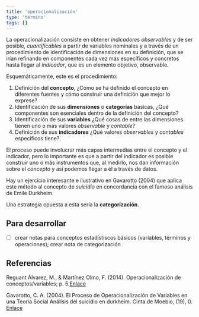 ```yaml
---
title: 'operacionalización'
type: 'término'
tags: []
---
```


La operacionalización consiste en obtener *indicadores observables* y de ser posible, *cuantificables* a partir de variables nominales y a través de un procedimiento de identificación de dimensiones en su definición, que se irían refinando en componentes cada vez más específicos y concretos hasta llegar al *indicador*, que es un elemento objetivo, observable.

Esquemáticamente, este es el procedimiento:

1. Definición del **concepto**, ¿Cómo se ha definido el concepto en diferentes fuentes y cómo construir una definición que mejor lo exprese?
2. Identificación de sus **dimensiones** o **categorías** básicas, ¿Qué componentes son esenciales dentro de la definición del concepto?
3. Identificación de sus **variables** ¿Qué cosas de entre las dimensiones tienen uno o más valores *observable* y *contable*?
4. Definición de sus **indicadores** ¿Qué valores *observables* y *contables* específicos tiene?

El proceso puede involucrar más capas intermedias entre el concepto y el indicador, pero lo importante es que a partir del indicador es posible construir uno o más instrumentos que, al medirlo, nos dan información sobre el *concepto* y así podemos llegar a él a través de datos.

Hay un ejercicio interesante e ilustrativo en Gavarotto (2004) que aplica este método al concepto de *suicidio* en concordancia con el famoso análisis de Emile Durkheim.

Una estrategia opuesta a esta sería la **categorización**.

## Para desarrollar

- [ ] crear notas para conceptos estadístiscos básicos (variables, términos y operaciones); crear nota de categorización

## Referencias

Reguant Álvarez, M., & Martínez Olmo, F. (2014). Operacionalización de conceptos/variables; p. 5.[Enlace](http://diposit.ub.edu/dspace/handle/2445/57883)

Gavarotto, C. A. (2004). El Proceso de Operacionalización de Variables en una Teoría Social Análisis del suicidio en durkheim. Cinta de Moebio, (19), 0. [Enlace](https://www.redalyc.org/pdf/101/10101901.pdf)
